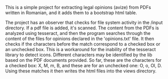 This is a simple project for extracting legal opinions (avize) from PDFs written in Romanian, and it adds them to a bootstrap html table. 

The project has an observer that checks for file system activity in the /input directory. If a pdf file is added, it's scanned.
The content from the PDFs is analyzed using tesseract, and then the program searches through the content of the files for opinions declared in the 'opinions.txt' file. 
It then checks if the characters before the match correspond to a checked box or an unchecked box. This is a workaround for the inability of the tesseract library to detect icons. 
Different characters may be identified by the lib based on the PDF documents provided. So far, these are the characters for a checked box: X, M, m, B, and these are for an unchecked one: O, o, Ol, D.
Using these matches it then writes the html files into the views directory.
